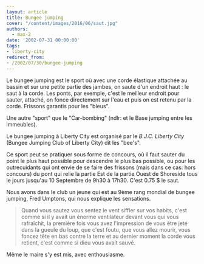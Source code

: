```yaml
---
layout: article
title: Bungee jumping
cover: "/content/images/2016/06/saut.jpg"
authors:
  - max-2
date: '2002-07-31 00:00:00'
tags:
- liberty-city
redirect_from:
- /2002/07/30/bungee-jumping
---
```


Le bungee jumping est le sport où avec une corde élastique attachée au bassin et sur une petite partie des jambes, on saute d'un endroit haut : le saut à la corde. Les ponts, par exemple, c'est le meilleur endroit pour sauter, attaché, on fonce directement sur l'eau et puis on est retenu par la corde. Frissons garantis pour les "bleus".

Une autre "sport" que le "Car-bombing" (ndlr: et le Base jumping entre les immeubles).

Le bungee jumping à Liberty City est organisé par le _B.J.C. Liberty City_ (Bungee Jumping Club of Liberty City) dit les "bee's".

Ce sport peut se pratiquer sous forme de concours, où il faut sauter du point le plus haut possible pour descendre le plus bas possible, ou pour les outrecuidants qui ont envie de se faire des frissons (mais dans ce cas: hors concours) du pont qui relie la partie Est de la partie Ouest de Shoreside tous le jours jusqu'au 10 Septembre de 9h30 à 17h30. C'est 0.75 $ le saut.

Nous avons dans le club un jeune qui est au 9ème rang mondial de bungee jumping, Fred Umptons, qui nous explique les sensations.

> Quand vous sautez vous sentez le vent siffler sur vos habits, c'est comme si il y avait un énorme ventilateur devant vous qui vous rafraîchit, la première fois vous avez l'impression de vous être jeté dans la gueule du loup, que c'est foutu, que vous allez mourir, vous foncez tête en bas contre la terre et au dernier moment la corde vous retient, c'est comme si dieu vous avait sauvé.

Même le maire s'y est mis, avec enthousiasme.
